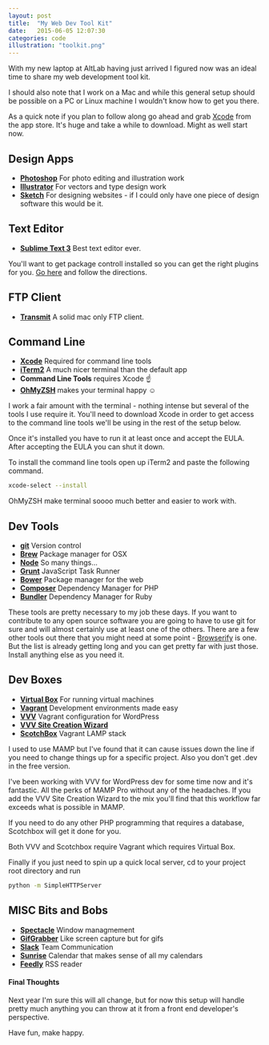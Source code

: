 ```yaml
---
layout: post
title:  "My Web Dev Tool Kit"
date:   2015-06-05 12:07:30
categories: code
illustration: "toolkit.png"
---
```


With my new laptop at AltLab having just arrived I figured now was an ideal time to share my web development tool kit.

I should also note that I work on a Mac and while this general setup should be possible on a PC or Linux machine I wouldn't know how to get you there.

As a quick note if you plan to follow along go ahead and grab [Xcode](https://itunes.apple.com/us/app/xcode/id497799835?mt=12) from the app store. It's huge and take a while to download. Might as well start now.

## Design Apps

 * **[Photoshop](http://www.adobe.com/products/photoshop.html)** For photo editing and illustration work
 * **[Illustrator](http://www.adobe.com/products/illustrator.html)** For vectors and type design work
 * **[Sketch](http://bohemiancoding.com/sketch/)** For designing websites - if I could only have one piece of design software this would be it.


## Text Editor

 * **[Sublime Text 3](http://www.sublimetext.com/3)** Best text editor ever.

 You'll want to get package controll installed so you can get the right plugins for you. [Go here](https://packagecontrol.io/installation) and follow the directions.

## FTP Client

 * **[Transmit](https://panic.com/transmit/)** A solid mac only FTP client.


## Command Line

* **[Xcode](https://itunes.apple.com/us/app/xcode/https://itunes.apple.com/us/app/xcode/id497799835?mt=12)** Required for command line tools
* **[iTerm2](https://www.iterm2.com/)** A much nicer terminal than the default app
* **Command Line Tools** requires Xcode &#9757;
* **[OhMyZSH](https://github.com/robbyrussell/oh-my-zsh)** makes your terminal happy &#9786;

I work a fair amount with the terminal - nothing intense but several of the tools I use require it. You'll need to download Xcode in order to get access to the command line tools we'll be using in the rest of the setup below.

Once it's installed you have to run it at least once and accept the EULA. After accepting the EULA you can shut it down.

To install the command line tools open up iTerm2 and paste the following command.

```bash
xcode-select --install
```

OhMyZSH make terminal soooo much better and easier to work with.


## Dev Tools

 * **[git](http://git-scm.com/download/mac)** Version control
 * **[Brew](http://brew.sh/)** Package manager for OSX
 * **[Node](https://nodejs.org/)** So many things...
 * **[Grunt](http://gruntjs.com/)** JavaScript Task Runner
 * **[Bower](http://bower.io/)** Package manager for the web
 * **[Composer](https://getcomposer.org/)** Dependency Manager for PHP
 * **[Bundler](http://bundler.io/)** Dependency Manager for Ruby

These tools are pretty necessary to my job these days. If you want to contribute to any open source software you are going to have to use git for sure and will almost certainly use at least one of the others. There are a few other tools out there that you might need at some point - [Browserify](http://browserify.org/) is one. But the list is already getting long and you can get pretty far with just those. Install anything else as you need it.


## Dev Boxes

* **[Virtual Box](https://www.virtualbox.org/wiki/Downloads)** For running virtual machines
* **[Vagrant](https://www.vagrantup.com/downloads.html)** Development environments made easy
* **[VVV](https://github.com/Varying-Vagrant-Vagrants/VVV)** Vagrant configuration for WordPress
* **[VVV Site Creation Wizard](https://github.com/bradp/vv)**
* **[ScotchBox](https://box.scotch.io/)** Vagrant LAMP stack

I used to use MAMP but I've found that it can cause issues down the line if you need to change things up for a specific project. Also you don't get .dev in the free version.

I've been working with VVV for WordPress dev for some time now and it's fantastic. All the perks of MAMP Pro without any of the headaches. If you add the VVV Site Creation Wizard to the mix you'll find that this workflow far exceeds what is possible in MAMP.

If you need to do any other PHP programming that requires a database, Scotchbox will get it done for you.

Both VVV and Scotchbox require Vagrant which requires Virtual Box.

Finally if you just need to spin up a quick local server, cd to your project root directory and run

```bash
python -m SimpleHTTPServer
```

## MISC Bits and Bobs

* **[Spectacle](http://spectacleapp.com/)** Window managmement
* **[GifGrabber](http://www.gifgrabber.com/)** Like screen capture but for gifs
* **[Slack](https://slack.com/)** Team Communication
* **[Sunrise](https://calendar.sunrise.am/)** Calendar that makes sense of all my calendars
* **[Feedly](https://feedly.com/)** RSS reader

<div class="meta" markdown="1">

#### Final Thoughts

Next year I'm sure this will all change, but for now this setup will handle pretty much anything you can throw at it from a front end developer's perspective.

Have fun, make happy.

</div>
